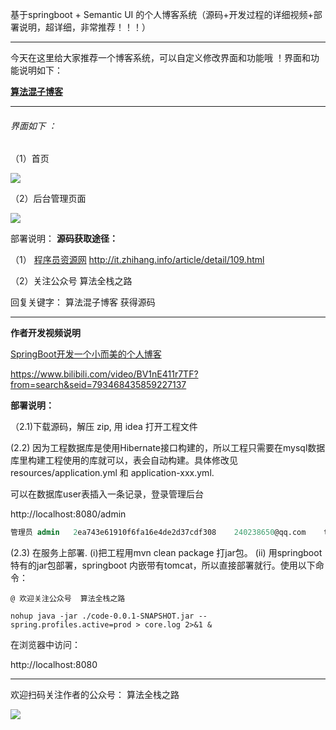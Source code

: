 基于springboot +  Semantic UI 的个人博客系统（源码+开发过程的详细视频+部署说明，超详细，非常推荐！！！）

---

今天在这里给大家推荐一个博客系统，可以自定义修改界面和功能哦 ！界面和功能说明如下：

**[算法混子博客](http://blog.zhihang.info/ "算法混子博客")**


***
###### 界面如下 ：
（1）首页

![](https://gitee.com/ldh521/picgo/raw/master/blog.jpg)

（2）后台管理页面

![](https://gitee.com/ldh521/picgo/raw/master/blog_admin2.jpg)

部署说明：
**源码获取途径：**

（1）
[程序员资源网](http://it.zhihang.info/article/detail/109.html "程序员资源网")
http://it.zhihang.info/article/detail/109.html

（2）关注公众号  算法全栈之路

回复关键字： 算法混子博客  获得源码

---

**作者开发视频说明**

[SpringBoot开发一个小而美的个人博客](https://www.bilibili.com/video/BV1Pt4y1U7hv?from=search&seid=793468435859227137 "SpringBoot开发一个小而美的个人博客")

https://www.bilibili.com/video/BV1nE411r7TF?from=search&seid=793468435859227137


**部署说明：**

（2.1)下载源码，解压 zip, 用 idea 打开工程文件

 (2.2) 因为工程数据库是使用Hibernate接口构建的，所以工程只需要在mysql数据库里构建工程使用的库就可以，表会自动构建。具体修改见resources/application.yml 和 application-xxx.yml.

可以在数据库user表插入一条记录，登录管理后台

http://localhost:8080/admin


```sql
管理员	admin	2ea743e61910f6fa16e4de2d37cdf308	240238650@qq.com	tou.jpg	男	1460	1	4	0	管理员	2021-07-23 16:38:48	2021-08-28 19:09:20
```

 (2.3) 在服务上部署. 
 (i)把工程用mvn clean package 打jar包。
 (ii) 用springboot 特有的jar包部署，springboot 内嵌带有tomcat，所以直接部署就行。使用以下命令：
```shell
@ 欢迎关注公众号  算法全栈之路

nohup java -jar ./code-0.0.1-SNAPSHOT.jar --spring.profiles.active=prod > core.log 2>&1 &
```

在浏览器中访问：

http://localhost:8080




---
欢迎扫码关注作者的公众号： 算法全栈之路

![](https://gitee.com/ldh521/picgo/raw/master/sfqzzl.jpg)


